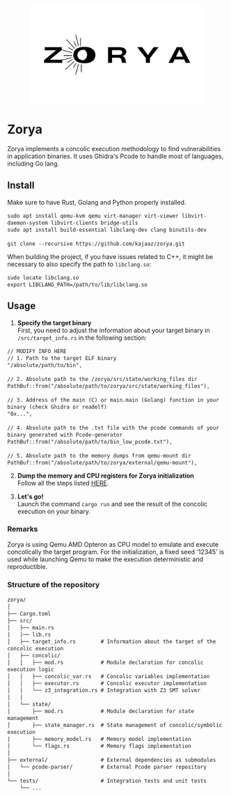 <div align="center">
  <img src="doc/zorya_logo.png" alt="Logo" width="400"/>
</div>

# Zorya
Zorya implements a concolic execution methodology to find vulnerabilities in application binaries. It uses Ghidra's Pcode to handle most of languages, including Go lang.

## Install
Make sure to have Rust, Golang and Python properly installed.

```
sudo apt install qemu-kvm qemu virt-manager virt-viewer libvirt-daemon-system libvirt-clients bridge-utils
sudo apt install build-essential libclang-dev clang binutils-dev

git clone --recursive https://github.com/kajaaz/zorya.git
```
When building the project, if you have issues related to C++, it might be necessary to also specify the path to ```libclang.so```:
```
sudo locate libclang.so
export LIBCLANG_PATH=/path/to/lib/libclang.so
```

## Usage

1. **Specify the target binary** \
First, you need to adjust the information about your target binary in ```/src/target_info.rs``` in the following section:
```
// MODIFY INFO HERE
// 1. Path to the target ELF binary
"/absolute/path/to/bin",

// 2. Absolute path to the /zorya/src/state/working_files dir
PathBuf::from("/absolute/path/to/zorya/src/state/working_files"),

// 3. Address of the main (C) or main.main (Golang) function in your binary (check Ghidra or readelf)
"0x...",

// 4. Absolute path to the .txt file with the pcode commands of your binary generated with Pcode-generator
PathBuf::from("/absolute/path/to/bin_low_pcode.txt"),

// 5. Absolute path to the memory dumps from qemu-mount dir
PathBuf::from("/absolute/path/to/zorya/external/qemu-mount"),
```
2. **Dump the memory and CPU registers for Zorya initialization** \
Follow all the steps listed [HERE](external/qemu-mount/README.md).

3. **Let's go!** \
Launch the command ```cargo run``` and see the result of the concolic execution on your binary.

### Remarks
Zorya is using Qemu AMD Opteron as CPU model to emulate and execute concolically the target program. For the initialization, a fixed seed '12345' is used while launching Qemu to make the execution deterministic and reproductible.

### Structure of the repository
```
zorya/
│
├── Cargo.toml                
├── src/
│   ├── main.rs                
|   |── lib.rs
│   ├── target_info.rs        # Information about the target of the concolic execution
│   ├── concolic/
│   │   ├── mod.rs            # Module declaration for concolic execution logic
│   │   ├── concolic_var.rs   # Concolic variables implementation
│   │   ├── executor.rs       # Concolic executor implementation
│   │   └── z3_integration.rs # Integration with Z3 SMT solver
│   │
│   └── state/
│       ├── mod.rs            # Module declaration for state management
│       ├── state_manager.rs  # State management of concolic/symbolic execution 
|       ├── memory_model.rs   # Memory model implementation
│       └── flags.rs          # Memory flags implementation
│   
├── external/                 # External dependencies as submodules
│   └── pcode-parser/         # External Pcode parser repository
│
└── tests/                    # Integration tests and unit tests
    └── ...
```
